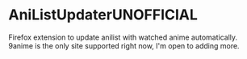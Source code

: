 # AniListUpdaterUNOFFICIAL
Firefox extension to update anilist with watched anime automatically. 9anime is the only site supported right now, I'm open to adding more.
